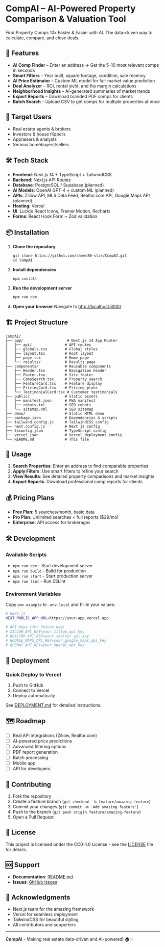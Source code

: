 # CompAI – AI-Powered Property Comparison & Valuation Tool

Find Property Comps 10x Faster & Easier with AI. The data-driven way to calculate, compare, and close deals.

## 🚀 Features

- **AI Comp Finder** – Enter an address → Get the 5–10 most relevant comps in seconds
- **Smart Filters** – Year built, square footage, condition, sale recency
- **AI Price Estimator** – Custom ML model for fair market value prediction
- **Deal Analyzer** – ROI, rental yield, and flip margin calculations
- **Neighborhood Insights** – AI-generated summaries of market trends
- **Export Reports** – Download branded PDF comps for clients
- **Batch Search** – Upload CSV to get comps for multiple properties at once

## 🎯 Target Users

- Real estate agents & brokers
- Investors & house flippers
- Appraisers & analysts
- Serious homebuyers/sellers

## 🛠 Tech Stack

- **Frontend**: Next.js 14 + TypeScript + TailwindCSS
- **Backend**: Next.js API Routes
- **Database**: PostgreSQL / Supabase (planned)
- **AI Models**: OpenAI GPT-4 + custom ML (planned)
- **APIs**: Zillow API, MLS Data Feed, Realtor.com API, Google Maps API (planned)
- **Hosting**: Vercel
- **UI**: Lucide React Icons, Framer Motion, Recharts
- **Forms**: React Hook Form + Zod validation

## 📦 Installation

1. **Clone the repository**
   ```bash
   git clone https://github.com/ahmed86-star/CompAI.git
   cd CompAI
   ```

2. **Install dependencies**
   ```bash
   npm install
   ```

3. **Run the development server**
   ```bash
   npm run dev
   ```

4. **Open your browser**
   Navigate to [http://localhost:3000](http://localhost:3000)

## 🏗 Project Structure

```
CompAI/
├── app/                    # Next.js 14 App Router
│   ├── api/               # API routes
│   ├── globals.css        # Global styles
│   ├── layout.tsx         # Root layout
│   ├── page.tsx           # Home page
│   └── results/           # Results page
├── components/            # Reusable components
│   ├── Header.tsx         # Navigation header
│   ├── Footer.tsx         # Site footer
│   ├── CompSearch.tsx     # Property search
│   ├── FeatureCard.tsx    # Feature display
│   ├── PricingCard.tsx    # Pricing plans
│   └── TestimonialCard.tsx # Customer testimonials
├── public/                # Static assets
│   ├── manifest.json      # PWA manifest
│   ├── robots.txt         # SEO robots
│   └── sitemap.xml        # SEO sitemap
├── demo/                  # Static HTML demo
├── package.json           # Dependencies & scripts
├── tailwind.config.js     # TailwindCSS config
├── next.config.js         # Next.js config
├── tsconfig.json          # TypeScript config
├── vercel.json            # Vercel deployment config
└── README.md              # This file
```

## 🚀 Usage

1. **Search Properties**: Enter an address to find comparable properties
2. **Apply Filters**: Use smart filters to refine your search
3. **View Results**: See detailed property comparisons and market insights
4. **Export Reports**: Download professional comp reports for clients

## 💰 Pricing Plans

- **Free Plan**: 5 searches/month, basic data
- **Pro Plan**: Unlimited searches + full reports ($29/mo)
- **Enterprise**: API access for brokerages

## 🛠 Development

### Available Scripts

- `npm run dev` - Start development server
- `npm run build` - Build for production
- `npm run start` - Start production server
- `npm run lint` - Run ESLint

### Environment Variables

Copy `env.example` to `.env.local` and fill in your values:

```bash
# Next.js
NEXT_PUBLIC_APP_URL=https://your-app.vercel.app

# API Keys (for future use)
# ZILLOW_API_KEY=your_zillow_api_key
# REALTOR_API_KEY=your_realtor_api_key
# GOOGLE_MAPS_API_KEY=your_google_maps_api_key
# OPENAI_API_KEY=your_openai_api_key
```

## 🚀 Deployment

### Quick Deploy to Vercel

1. Push to GitHub
2. Connect to Vercel
3. Deploy automatically

See [DEPLOYMENT.md](./DEPLOYMENT.md) for detailed instructions.

## 🗺 Roadmap

- [ ] Real API integrations (Zillow, Realtor.com)
- [ ] AI-powered price predictions
- [ ] Advanced filtering options
- [ ] PDF report generation
- [ ] Batch processing
- [ ] Mobile app
- [ ] API for developers

## 🤝 Contributing

1. Fork the repository
2. Create a feature branch (`git checkout -b feature/amazing-feature`)
3. Commit your changes (`git commit -m 'Add amazing feature'`)
4. Push to the branch (`git push origin feature/amazing-feature`)
5. Open a Pull Request

## 📄 License

This project is licensed under the CC0-1.0 License - see the [LICENSE](LICENSE) file for details.

## 🆘 Support

- **Documentation**: [README.md](./README.md)
- **Issues**: [GitHub Issues](https://github.com/ahmed86-star/CompAI/issues)

## 🙏 Acknowledgments

- Next.js team for the amazing framework
- Vercel for seamless deployment
- TailwindCSS for beautiful styling
- All contributors and supporters

---

**CompAI** - Making real estate data-driven and AI-powered! 🏠✨

